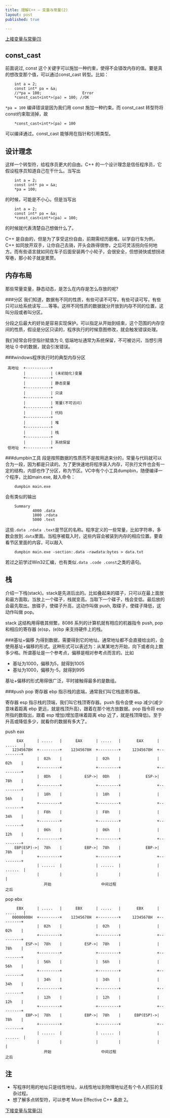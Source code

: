 ```yaml
---
title: 理解C++ — 变量与常量(2)
layout: post
published: true

---
```

 [上接变量与常量(1)](/2007/07/07/cpp-const-1.html)
 
const_cast
-----------
前面说过, const 这个关键字可以施加一种约束，使得不会错改内存的值。要是真的想改变那个值，可以通过const_cast 转型。比如：

		int a = 2;
		const int* pa = &a;
		//*pa = 100;                  Error
		*const_cast<int*>(pa) = 100; //OK

`*pa = 100` 编译错误是因为我们用 const 施加一种约束。而 const_cast 转型符将const约束取消掉，故

		*const_cast<int*>(pa) = 100
可以编译通过。const_cast 能够用在指针和引用类型。

设计理念
----------
这样一个转型符，给程序员更大的自由。C++ 的一个设计理念是信任程序员，它假设程序员知道自己在干什么。当写出

		int a = 2;
		const int* pa = &a;
		*pa = 100;

的时候，可能是不小心。但是当写出

		int a = 2;
		const int* pa = &a;
		*const_cast<int*>(pa) = 100;

的时候就代表清楚自己想做什么了。

C++ 是自由的，但是为了享受这份自由，前期需经历磨难。以学自行车为例，C++ 如同放开双手，让你自己去骑，开头会跌得很惨，之后可灵活拐向任何地方。而有些语言就如同在车子后面安装两个小轮子，会很安全，但想骑快或想拐进窄巷，那小轮子就是累赘。


内存布局
-----------
那些常量变量，静态动态，是怎么在内存是怎么存放的呢?

###分区
我们知道，数据有不同的性质，有些可读不可写，有些可读可写，有些只可以给系统读写......等等。这样不同性质的数据就分开放到内存不同的位置，这叫分段或者叫分区。

分段之后最大的好处是容易实现保护。可以指定从开始到结束，这个范围的内存空间的性质，假设是分区只读的，程序执行的时候意图修改，就会触发错误处理。

我们经常会将空指针赋值为 0, 低端地址通常为系统保留，不可被访问，当想引用地址 0 中的数据，就会引发错误。

###windows程序执行时的典型内存分区
     
     高地址  +-----------+
            |           | (未初始化)变量
            +-----------+
            |           | 静态变量
            +-----------+
            |           | 只读
            +-----------+ 
            |           | 常量(不可访问)
            +-----------+
            |           | 代码 
            +-----------+  
            |           | 堆 
            +-----------+  
            |           | 栈  
            +-----------+  
            |           | 系统保留 
     低地址  +-----------+
     

###dumpbin工具
段是按照数据的性质而不是按用途来分的，常量与代码就可以合为一段，因为都是只读的。为了更快速地将程序装入内存，可执行文件也会有一定的结构，内部也作了分区，称为节区。VC中有个小工具dumpbin，随便编译一个程序，比如main.exe, 敲入命令：

		dumpbin main.exe

会有类似的输出

		Summary
		        4000 .data
		        1000 .rdata
		        5000 .text

这些`.data .rdata .text`是节区的名称。程序定义的一些常量，比如字符串，多数会放到`.data`里面。当程序被载入时，这些内容会被装到内存的相应位置。要查看节区里面的内容，可以敲入 

		dumpbin main.exe -section:.data -rawdata:bytes > data.txt 

若过之前学过Win32汇编，也有类似`.data .code .const`之类的语句。

栈
-------------
介绍一下栈(stack)。stack是先进后出的。比如叠起来的碟子，只可以在最上面放和最方面取。当放上一个碟子，栈就变高。当取下一个碟子，栈会变低。最后放的会最先取出。放碟子，使碟子升高，这动作叫做 push, 取碟子，使碟子降低，这动作叫做 pop。

stack 这结构用得极其频繁，8086 系列的计算机就有相应的机器指令 push, pop 和相应的寄存器 (e)sp，(e)bp 来支持硬件上的栈。

###基址+偏移
为得到数据，需要得到它的地址。通常地址都不会直接给出的，会使用基址+偏移的形式。这种形式可以表述为：从某某地方开始，向下或者向上数多少格。所谓基址是一个参考点，偏移是相对参考点而言的。比如 

* 基址为1000，偏移为5，就得到1005
* 基址为1000，偏移为-5，就得到995

基址+偏移的形式用得很广泛，平时接触得最多的是数组。

###push pop
寄存器 ebp 指示栈的底端，通常我们叫它栈底寄存器。

寄存器 esp 指示栈的顶端，我们叫它栈顶寄存器。push 指令会使 esp 减少(减少意味着距离 ebp 更远，就是栈顶升高)，跟着在那个地方放数据。pop 指令将 esp 所指的数取出，跟着 esp 增加(增加意味着距离 ebp 近了，就是栈顶降低)。至于升高或降低多少，就看你的数据有多大了。

push eax

	     EAX      | .....   |      EAX      | .....   |       EAX      | .....   |
	   12345678H  +---------+    12345678H  +---------+     12345678H  +---------+
	              |  02h    |               |  02h    |                |  02h    |
	              +---------+               +---------+                +---------+
	              |  0Dh    |          ESP->|  0Dh    |           ESP->|  78h    |
	              +---------+               +---------+                +---------+
	              |  10h    |               |  10h    |                |  56h    |
	              +---------+               +---------+                +---------+
	              |  F0h    |               |  F0h    |                |  34h    |
	              +---------+               +---------+                +---------+
	              |  06h    |               |  06h    |                |  12h    |
	              +---------+               +---------+                +---------+
	    EBP(ESP)->|  78h    |          EBP->|  78h    |           EBP->|  78h    |
	              +---------+               +---------+                +---------+
	              | ......  |               | ......  |                | ......  |
	              |         |               |         |                |         |
	                 开始                      中间过程                     之后

pop ebx
 
	     EBX      | .....   |      EBX      | .....   |       EBX      | .....   |
	   00000000H  +---------+    12345678H  +---------+     12345678H  +---------+
	              |  02h    |               |  02h    |                |  02h    |
	              +---------+               +---------+                +---------+
	         ESP->|  78h    |          ESP->|  78h    |                |  78h    |
	              +---------+               +---------+                +---------+
	              |  56h    |               |  56h    |                |  56h    |
	              +---------+               +---------+                +---------+
	              |  34h    |               |  34h    |                |  34h    |
	              +---------+               +---------+                +---------+
	              |  12h    |               |  12h    |                |  12h    |
	              +---------+               +---------+                +---------+
	         EBP->|  78h    |          EBP->|  78h    |      EBP(ESP)->|  78h    |
	              +---------+               +---------+                +---------+
	              | ......  |               | ......  |                | ......  |
	              |         |               |         |                |         |
	                 开始                      中间过程                     之后


注
--------
* 写程序时用的地址只是线性地址，从线性地址到物理地址还有个令人抓狂的复杂过程。
* 想了解多点转型符，可以参考 More Effective C++ 条款 2。


[下接变量与常量(3)](/2007/07/09/cpp-const-3.html)

